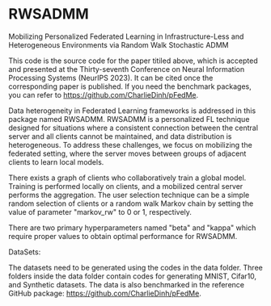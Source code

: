 # RWSADMM
Mobilizing Personalized Federated Learning in Infrastructure-Less and Heterogeneous Environments via Random Walk Stochastic ADMM

This code is the source code for the paper titiled above, which is accepted and presented at the Thirty-seventh Conference on Neural Information Processing Systems (NeurIPS 2023). It can be cited once the corresponding paper is published. If you need the benchmark packages, you can refer to https://github.com/CharlieDinh/pFedMe. 

Data heterogeneity in Federated Learning frameworks is addressed in this package named RWSADMM. RWSADMM is a personalized FL technique designed for situations where a consistent connection between the central server and all clients cannot be maintained, and data distribution is heterogeneous. To address these challenges, we focus on mobilizing the federated setting, where the server moves between groups of adjacent clients to learn local models.

There exists a graph of clients who collaboratively train a global model. Training is performed locally on clients, and a mobilized central server performs the aggregation. The user selection technique can be a simple random selection of clients or a random walk Markov chain by setting the value of parameter "markov_rw" to 0 or 1, respectively. 

There are two primary hyperparameters named "beta" and "kappa" which require proper values to obtain optimal performance for RWSADMM. 


DataSets:

The datasets need to be generated using the codes in the data folder. Three folders inside the data folder contain codes for generating MNIST, Cifar10, and Synthetic datasets. 
The data is also benchmarked in the reference GitHub package: https://github.com/CharlieDinh/pFedMe. 

